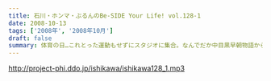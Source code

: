 ```yaml
---
title: 石川・ホンマ・ぶるんのBe-SIDE Your Life! vol.128-1
date: 2008-10-13
tags: ['2008年', '2008年10月']
draft: false
summary: 体育の日…これとった運動もせずにスタジオに集合。なんでだか中目黒早朝物語から今日のビーサイはスタートしました。スキャンダラスな日々・・・NAMAE
---
```


http://project-phi.ddo.jp/ishikawa/ishikawa128_1.mp3
